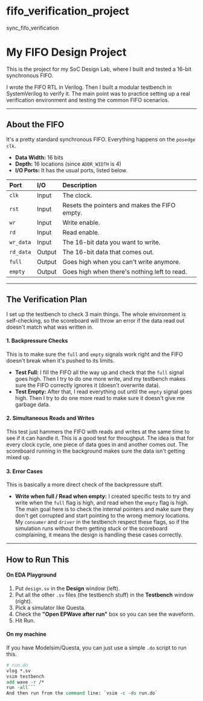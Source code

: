 # fifo_verification_project
sync_fifo_verification
# My FIFO Design Project

This is the project for my SoC Design Lab, where I built and tested a 16-bit synchronous FIFO.

I wrote the FIFO RTL in Verilog. Then I built a modular testbench in SystemVerilog to verify it. The main point was to practice setting up a real verification environment and testing the common FIFO scenarios.

---

## About the FIFO

It's a pretty standard synchronous FIFO. Everything happens on the `posedge clk`.

-   **Data Width:** 16 bits
-   **Depth:** 16 locations (since `ADDR_WIDTH` is 4)
-   **I/O Ports:** It has the usual ports, listed below.

| Port       | I/O    | Description                                    |
| :--------- | :----- | :--------------------------------------------- |
| `clk`      | Input  | The clock.                                     |
| `rst`      | Input  | Resets the pointers and makes the FIFO empty.  |
| `wr`       | Input  | Write enable.                                  |
| `rd`       | Input  | Read enable.                                   |
| `wr_data`  | Input  | The 16-bit data you want to write.             |
| `rd_data`  | Output | The 16-bit data that comes out.                |
| `full`     | Output | Goes high when you can't write anymore.        |
| `empty`    | Output | Goes high when there's nothing left to read.   |

---

## The Verification Plan

I set up the testbench to check 3 main things. The whole environment is self-checking, so the scoreboard will throw an error if the data read out doesn't match what was written in.

#### 1. Backpressure Checks

This is to make sure the `full` and `empty` signals work right and the FIFO doesn't break when it's pushed to its limits.

-   **Test Full:** I fill the FIFO all the way up and check that the `full` signal goes high. Then I try to do one more write, and my testbench makes sure the FIFO correctly ignores it (doesn't overwrite data).
-   **Test Empty:** After that, I read everything out until the `empty` signal goes high. Then I try to do one more read to make sure it doesn't give me garbage data.

#### 2. Simultaneous Reads and Writes

This test just hammers the FIFO with reads and writes at the same time to see if it can handle it. This is a good test for throughput. The idea is that for every clock cycle, one piece of data goes in and another comes out. The scoreboard running in the background makes sure the data isn't getting mixed up.

#### 3. Error Cases

This is basically a more direct check of the backpressure stuff.

-   **Write when full / Read when empty:** I created specific tests to try and write when the `full` flag is high, and read when the `empty` flag is high. The main goal here is to check the internal pointers and make sure they don't get corrupted and start pointing to the wrong memory locations. My `consumer` and `driver` in the testbench respect these flags, so if the simulation runs without them getting stuck or the scoreboard complaining, it means the design is handling these cases correctly.

---

## How to Run This

#### On EDA Playground
1.  Put `design.sv` in the **Design** window (left).
2.  Put all the other `.sv` files (the testbench stuff) in the **Testbench** window (right).
3.  Pick a simulator like Questa.
4.  Check the **"Open EPWave after run"** box so you can see the waveform.
5.  Hit Run.

#### On my machine
If you have Modelsim/Questa, you can just use a simple `.do` script to run this.

```tcl
# run.do
vlog *.sv
vsim testbench
add wave -r /*
run -all```
And then run from the command line: `vsim -c -do run.do`
